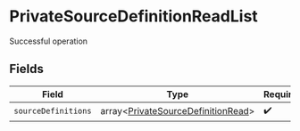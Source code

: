 # PrivateSourceDefinitionReadList

Successful operation


## Fields

| Field                                                                                    | Type                                                                                     | Required                                                                                 | Description                                                                              |
| ---------------------------------------------------------------------------------------- | ---------------------------------------------------------------------------------------- | ---------------------------------------------------------------------------------------- | ---------------------------------------------------------------------------------------- |
| `sourceDefinitions`                                                                      | array<[PrivateSourceDefinitionRead](../../models/shared/PrivateSourceDefinitionRead.md)> | :heavy_check_mark:                                                                       | N/A                                                                                      |